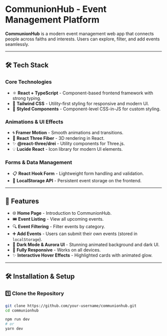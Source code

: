 # CommunionHub - Event Management Platform

**CommunionHub** is a modern event management web app that connects people across faiths and interests. Users can explore, filter, and add events seamlessly.

---

## 🛠 **Tech Stack**
### **Core Technologies**
- ⚛ **React + TypeScript** - Component-based frontend framework with strong typing.
- 🎨 **Tailwind CSS** - Utility-first styling for responsive and modern UI.
- 💅 **Styled Components** - Component-level CSS-in-JS for custom styling.

### **Animations & UI Effects**
- 🌀 **Framer Motion** - Smooth animations and transitions.
- 🌌 **React Three Fiber** - 3D rendering in React.
- ✨ **@react-three/drei** - Utility components for Three.js.
- 💡 **Lucide React** - Icon library for modern UI elements.

### **Forms & Data Management**
- 📋 **React Hook Form** - Lightweight form handling and validation.
- 💾 **LocalStorage API** - Persistent event storage on the frontend.

---

## 🚀 Features
- 🌐 **Home Page** - Introduction to CommunionHub.
- 🎟 **Event Listing** - View all upcoming events.
- 🔍 **Event Filtering** - Filter events by category.
- ➕ **Add Events** - Users can submit their own events (stored in `localStorage`).
- 🎨 **Dark Mode & Aurora UI** - Stunning animated background and dark UI.
- 📱 **Fully Responsive** - Works on all devices.
- ✨ **Interactive Hover Effects** - Highlighted cards with animated glow.

---

## 🛠️ **Installation & Setup**
### 1️⃣ **Clone the Repository**
```sh
git clone https://github.com/your-username/communionhub.git
cd communionhub

npm run dev
# or
yarn dev
